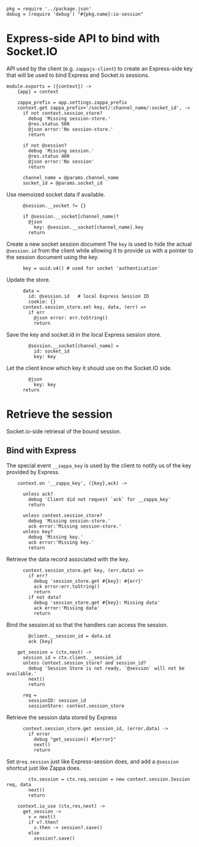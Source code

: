     pkg = require '../package.json'
    debug = (require 'debug') "#{pkg.name}:io-session"

Express-side API to bind with Socket.IO
=======================================

API used by the client (e.g. `zappajs-client`) to create an Express-side key that will be used to bind Express and Socket.io sessions.

    module.exports = ({context}) ->
        {app} = context

        zappa_prefix = app.settings.zappa_prefix
        context.get zappa_prefix+'/socket/:channel_name/:socket_id', ->
          if not context.session_store?
            debug 'Missing session-store.'
            @res.status 500
            @json error:'No session-store.'
            return

          if not @session?
            debug 'Missing session.'
            @res.status 400
            @json error:'No session'
            return

          channel_name = @params.channel_name
          socket_id = @params.socket_id

Use memoized socket data if available.

          @session.__socket ?= {}

          if @session.__socket[channel_name]?
            @json
              key: @session.__socket[channel_name].key
            return

Create a new socket session document
The `key` is used to hide the actual `@session.id` from the
client while allowing it to provide us with a pointer to the
session document using the key.

          key = uuid.v4() # used for socket 'authentication'

Update the store.

          data =
            id: @session.id   # local Express Session ID
            cookie: {}
          context.session_store.set key, data, (err) =>
            if err
              @json error: err.toString()
              return

Save the key and socket.id in the local Express session store.

            @session.__socket[channel_name] =
              id: socket_id
              key: key

Let the client know which key it should use on the Socket.IO side.

            @json
              key: key
          return

Retrieve the session
====================

Socket.io-side retrieval of the bound session.

Bind with Express
-----------------

The special event `__zappa_key` is used by the client to notify us of the key provided by Express.

        context.on '__zappa_key', ({key},ack) ->

          unless ack?
            debug 'Client did not request `ack` for __zappa_key'
            return

          unless context.session_store?
            debug 'Missing session-store.'
            ack error:'Missing session-store.'
          unless key?
            debug 'Missing key.'
            ack error:'Missing key.'
            return

Retrieve the data record associated with the key.

          context.session_store.get key, (err,data) =>
            if err?
              debug 'session_store.get #{key}: #{err}'
              ack error:err.toString()
              return
            if not data?
              debug 'session_store.get #{key}: Missing data'
              ack error:'Missing data'
              return

Bind the session.id so that the handlers can access the session.

            @client.__session_id = data.id
            ack {key}

        get_session = (ctx,next) ->
          session_id = ctx.client.__session_id
          unless context.session_store? and session_id?
            debug 'Session Store is not ready, `@session` will not be available.'
            next()
            return

          req =
            sessionID: session_id
            sessionStore: context.session_store

Retrieve the session data stored by Express

          context.session_store.get session_id, (error,data) ->
            if error
              debug "get_session() #{error}"
              next()
              return

Set `@req.session` just like Express-session does, and add a `@session` shortcut just like Zappa does.

            ctx.session = ctx.req.session = new context.session.Session req, data
            next()
            return

        context.io_use (ctx,res,next) ->
          get_session ->
            v = next()
            if v?.then?
              v.then -> session?.save()
            else
              session?.save()
